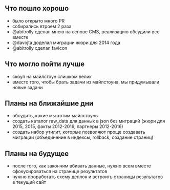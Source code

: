 ## Что пошло хорошо

* было открыто много PR
* собирались втроем 2 раза
* @abitrolly сделал мнею на основе CMS, реализацию обсудили все вместе
* @davojta доделал миграции жюри для 2014 года
* @abitrolly сделал favicon

## Что могло пойти лучше

* скоуп на майлстоун слишком велик
* вместо того, чтобы брать задачи из майлстоуна, мы придумывали новые задачи

## Планы на ближайшие дни

* обсудить, какие мы хотим майлстоуны
* создать каталог raw_data для данных в json  без миграций (жюри для 2015, 2015, факты 2012-2016, партнеры 2012-2016)
* создать набор утилит, которые позволяют проще создавать миграции (объединение в индексы, rollback, создание страниц)

## Планы на будущее

* после того, как закончим вбивать данные, нужно всем вместе сфокусироваться на странице результатов
* нужно проработать схему деплоя и встроить страницы результатов в текущий сайт
